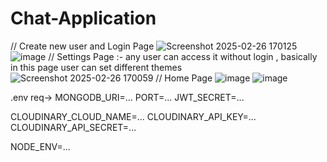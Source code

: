 # Chat-Application
// Create new user and Login Page 
![Screenshot 2025-02-26 170125](https://github.com/user-attachments/assets/623c0460-936c-4b7f-bbad-fb996802b491)
![image](https://github.com/user-attachments/assets/3642f3bd-6935-47e6-be35-1d26e9c596c9)
// Settings Page :- any user can access it without login , basically in this page user can set different themes 
![Screenshot 2025-02-26 170059](https://github.com/user-attachments/assets/1d6ba63d-ec4a-4f54-9d82-4a35daa50efa)
// Home Page 
![image](https://github.com/user-attachments/assets/331fcb37-d76c-41bc-a216-50e807cc73c6)
![image](https://github.com/user-attachments/assets/a370b65d-be16-4a3b-8737-9573b428238e)




.env req->
MONGODB_URI=...
PORT=...
JWT_SECRET=...

CLOUDINARY_CLOUD_NAME=...
CLOUDINARY_API_KEY=...
CLOUDINARY_API_SECRET=...

NODE_ENV=...
